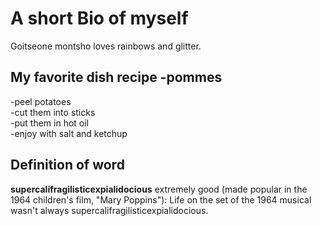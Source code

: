 # A short Bio of myself 
Goitseone montsho loves rainbows and glitter.

## My favorite dish recipe -pommes
-peel potatoes\
-cut them into sticks\
-put them in hot oil\
-enjoy with salt and ketchup

## Definition of word

**supercalifragilisticexpialidocious**
extremely good (made popular in the 1964 children's film, "Mary Poppins"): 
Life on the set of the 1964 musical wasn't always supercalifragilisticexpialidocious.
